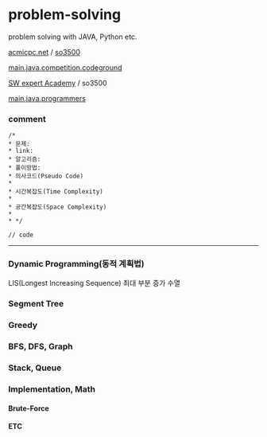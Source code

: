 # problem-solving
problem solving with JAVA, Python etc.

[acmicpc.net](https://www.acmicpc.net/problem/)   /  [so3500](https://www.acmicpc.net/user/so3500)

[main.java.competition.codeground](https://www.codeground.org/)

[SW expert Academy](https://www.swexpertacademy.com/main/main.do)  /  so3500

[main.java.programmers](https://programmers.co.kr/)



### comment

```
/*
* 문제:
* link: 
* 알고리즘: 
* 풀이방법: 
* 의사코드(Pseudo Code)
*
* 시간복잡도(Time Complexity)
*  
* 공간복잡도(Space Complexity)
*   
* */

// code
```



----

### Dynamic Programming(동적 계획법)

LIS(Longest Increasing Sequence) 최대 부분 증가 수열

### Segment Tree

### Greedy

### BFS, DFS, Graph

### Stack, Queue

### Implementation, Math

#### Brute-Force

#### ETC
